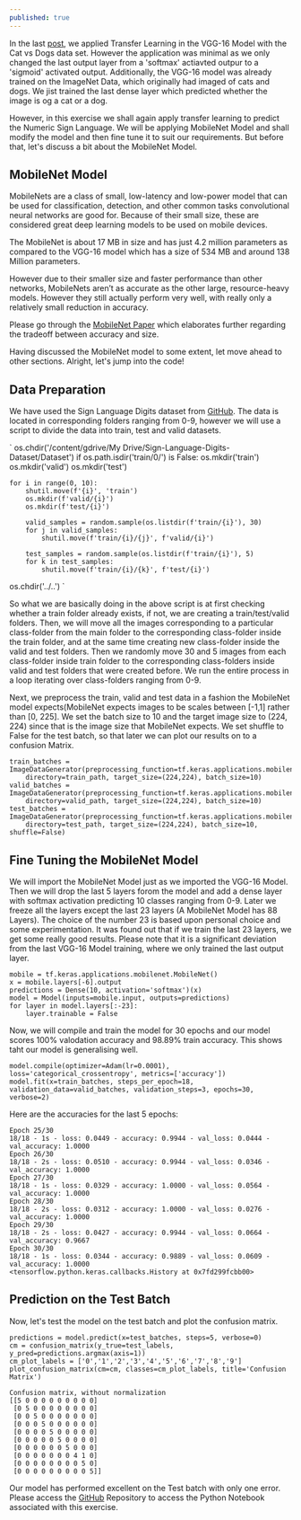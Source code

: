 ```yaml
---
published: true
---
```

In the last [post](https://git.saptarshidatta.in/Transfer-Learning-with-VGG-16/), we applied Transfer Learning in the VGG-16 Model with the Cat vs Dogs data set. However the application was minimal as we only changed the last output layer from a 'softmax' actiavted outpur to a 'sigmoid' activated output. Additionally, the VGG-16 model was already trained on the ImageNet Data, which originally had imaged of cats and dogs. We jist trained the last dense layer which predicted whether the image is og a cat or a dog.

However, in this exercise we shall again apply transfer learning to predict the Numeric Sign Language. We will be applying MobileNet Model and shall modify the model and then fine tune it to suit our requirements. But before that, let's discuss a bit about the MobileNet Model.

## MobileNet Model
MobileNets are a class of small, low-latency and low-power model that can be used for classification, detection, and other common tasks convolutional neural networks are good for. Because of their small size, these are considered great deep learning models to be used on mobile devices.

The MobileNet is about 17 MB in size and has just 4.2 million parameters as compared to the VGG-16 model which has a size of 534 MB and around 138 Million parameters.

However due to their smaller size and faster performance than other networks, MobileNets aren’t as accurate as the other large, resource-heavy models. However they still actually perform very well, with really only a relatively small reduction in accuracy.

Please go through the [MobileNet Paper](https://arxiv.org/pdf/1704.04861.pdf) which elaborates further regarding the tradeoff between accuracy and size.

Having discussed the MobileNet model to some extent, let move ahead to other sections. Alright, let's jump into the code!

## Data Preparation
We have used the Sign Language Digits dataset from [GitHub](https://github.com/ardamavi/Sign-Language-Digits-Dataset). The data is located in corresponding folders ranging from 0-9, however we will use a script to divide the data into train, test and valid datasets.

`
os.chdir('/content/gdrive/My Drive/Sign-Language-Digits-Dataset/Dataset')
if os.path.isdir('train/0/') is False: 
    os.mkdir('train')
    os.mkdir('valid')
    os.mkdir('test')

    for i in range(0, 10):
        shutil.move(f'{i}', 'train')
        os.mkdir(f'valid/{i}')
        os.mkdir(f'test/{i}')

        valid_samples = random.sample(os.listdir(f'train/{i}'), 30)
        for j in valid_samples:
            shutil.move(f'train/{i}/{j}', f'valid/{i}')

        test_samples = random.sample(os.listdir(f'train/{i}'), 5)
        for k in test_samples:
            shutil.move(f'train/{i}/{k}', f'test/{i}')

os.chdir('../..')
`

So what we are basically doing in the above script is at first checking whether a train folder already exists, if not, we are creating a train/test/valid folders. Then, we will move all the images corresponding to a particular class-folder from the main folder to the corresponding class-folder inside the train folder, and at the same time creating new class-folder inside the valid and test folders. Then we randomly move 30 and 5 images from each class-folder inside train folder to the corresponding class-folders inside valid and test folders that were created before.
We run the entire process in a loop iterating over class-folders ranging from 0-9.

Next, we preprocess the train, valid and test data in a fashion the MobileNet model expects(MobileNet expects images to be scales between [-1,1] rather than [0, 225]. We set the batch size to 10 and the target image size to (224, 224) since that is the image size that MobileNet expects. We set shuffle to False for the test batch, so that later we can plot our results on to a confusion Matrix.

```
train_batches = ImageDataGenerator(preprocessing_function=tf.keras.applications.mobilenet.preprocess_input).flow_from_directory(
    directory=train_path, target_size=(224,224), batch_size=10)
valid_batches = ImageDataGenerator(preprocessing_function=tf.keras.applications.mobilenet.preprocess_input).flow_from_directory(
    directory=valid_path, target_size=(224,224), batch_size=10)
test_batches = ImageDataGenerator(preprocessing_function=tf.keras.applications.mobilenet.preprocess_input).flow_from_directory(
    directory=test_path, target_size=(224,224), batch_size=10, shuffle=False)
```

## Fine Tuning the MobileNet Model

We will import the MobileNet Model just as we imported the VGG-16 Model. Then we will drop the last 5 layers forom the model and add a dense layer with softmax activation predicting 10 classes ranging from 0-9. Later we freeze all the layers except the last 23 layers (A MobileNet Model has 88 Layers). The choice of the number 23 is based upon personal choice and some experimentation. It was found out that if we train the last 23 layers, we get some really good results.
Please note that it is a significant deviation from the last VGG-16 Model training, where we only trained the last output layer.

```
mobile = tf.keras.applications.mobilenet.MobileNet()
x = mobile.layers[-6].output
predictions = Dense(10, activation='softmax')(x)
model = Model(inputs=mobile.input, outputs=predictions)
for layer in model.layers[:-23]:
    layer.trainable = False
```

Now, we will compile and train the model for 30 epochs and our model scores 100% valodation accuracy and 98.89% train accuracy. This shows taht our model is generalising well.

```
model.compile(optimizer=Adam(lr=0.0001), loss='categorical_crossentropy', metrics=['accuracy'])
model.fit(x=train_batches, steps_per_epoch=18, validation_data=valid_batches, validation_steps=3, epochs=30, verbose=2)
```

Here are the accuracies for the last 5 epochs:

```
Epoch 25/30
18/18 - 1s - loss: 0.0449 - accuracy: 0.9944 - val_loss: 0.0444 - val_accuracy: 1.0000
Epoch 26/30
18/18 - 2s - loss: 0.0510 - accuracy: 0.9944 - val_loss: 0.0346 - val_accuracy: 1.0000
Epoch 27/30
18/18 - 1s - loss: 0.0329 - accuracy: 1.0000 - val_loss: 0.0564 - val_accuracy: 1.0000
Epoch 28/30
18/18 - 2s - loss: 0.0312 - accuracy: 1.0000 - val_loss: 0.0276 - val_accuracy: 1.0000
Epoch 29/30
18/18 - 2s - loss: 0.0427 - accuracy: 0.9944 - val_loss: 0.0664 - val_accuracy: 0.9667
Epoch 30/30
18/18 - 1s - loss: 0.0344 - accuracy: 0.9889 - val_loss: 0.0609 - val_accuracy: 1.0000
<tensorflow.python.keras.callbacks.History at 0x7fd299fcbb00>
```

## Prediction on the Test Batch

Now, let's test the model on the test batch and plot the confusion matrix.

```
predictions = model.predict(x=test_batches, steps=5, verbose=0)
cm = confusion_matrix(y_true=test_labels, y_pred=predictions.argmax(axis=1))
cm_plot_labels = ['0','1','2','3','4','5','6','7','8','9']
plot_confusion_matrix(cm=cm, classes=cm_plot_labels, title='Confusion Matrix')

Confusion matrix, without normalization
[[5 0 0 0 0 0 0 0 0 0]
 [0 5 0 0 0 0 0 0 0 0]
 [0 0 5 0 0 0 0 0 0 0]
 [0 0 0 5 0 0 0 0 0 0]
 [0 0 0 0 5 0 0 0 0 0]
 [0 0 0 0 0 5 0 0 0 0]
 [0 0 0 0 0 0 5 0 0 0]
 [0 0 0 0 0 0 0 4 1 0]
 [0 0 0 0 0 0 0 0 5 0]
 [0 0 0 0 0 0 0 0 0 5]]
```

Our model has performed excellent on the Test batch with only one error.
Please access the [GitHub](https://github.com/saptarshidatta96/Sign-Language-Digits-Prediction) Repository to access the Python Notebook associated with this exercise.
